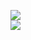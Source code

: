 [![](https://img.shields.io/badge/Made%20With-Github%20Spray-lightgrey.svg?style=for-the-badge&logo=github)](https://github.com/Annihil/github-spray#18186)  
[![](https://i.imgur.com/2DrTn0Z.gif)](https://github.com/Annihil/github-spray)